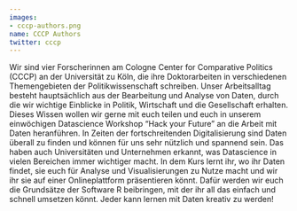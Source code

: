```yaml
---
images:
- cccp-authors.png
name: CCCP Authors
twitter: cccp
---
```


Wir sind vier Forscherinnen am Cologne Center for Comparative Politics (CCCP) an der Universität zu Köln, die ihre Doktorarbeiten in verschiedenen Themengebieten der Politikwissenschaft schreiben. Unser Arbeitsalltag besteht hauptsächlich aus der Bearbeitung und Analyse von Daten, durch die wir wichtige Einblicke in Politik, Wirtschaft und die Gesellschaft erhalten. Dieses Wissen wollen wir gerne mit euch teilen und euch in unserem einwöchigen Datascience Workshop “Hack your Future” an die Arbeit mit Daten heranführen. In Zeiten der fortschreitenden Digitalisierung sind Daten überall zu finden und können für uns sehr nützlich und spannend sein. Das haben auch Universitäten und Unternehmen erkannt, was Datascience in vielen Bereichen immer wichtiger macht. In dem Kurs lernt ihr, wo ihr Daten findet, sie euch für Analyse und Visualisierungen zu Nutze macht und wir ihr sie auf einer Onlineplattform präsentieren könnt. Dafür werden wir euch die Grundsätze der Software R beibringen, mit der ihr all das einfach und schnell umsetzen könnt. Jeder kann lernen mit Daten kreativ zu werden! 